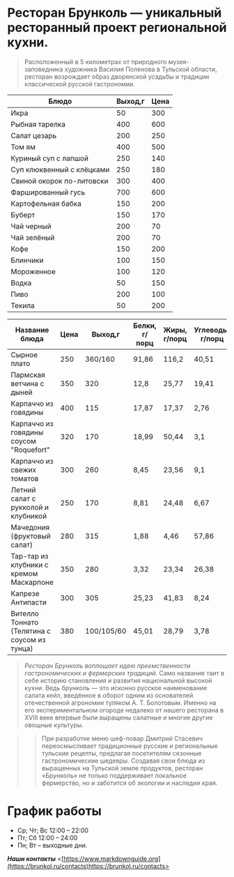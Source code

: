 # Ресторан Брунколь — уникальный ресторанный проект региональной кухни.
 >Расположенный в 5 километрах от природного музея-заповедника художника Василия Поленова в Тульской области, ресторан возрождает образ дворянской усадьбы и традиции классической русской гастрономии.

|  Блюдо | Выход,г  |  Цена |
| ------------      | ------------ | ------------ |
|Икра    |   50     |      300 |
|  Рыбная тарелка  |  400| 600|
|  Салат цезарь|  200 |  250 |
| Том ям | 400| 500|
| Куриный суп с лапшой   |  250 | 140  |
|  Суп клюквенный с клёцками  | 250  |  180 |
|  Свиной окорок по-литовски  | 300  | 400  |
|  Фаршированный гусь |  700 | 600  |
| Картофельная бабка  | 150  |200   |
|  Буберт  |  150 | 170  |
|Чай черный|200|70|
| Чай зелёный|200|70|
|Кофе|150|200|
|Блинчики| 100| 150|
| Мороженное| 100| 120|
|Водка|50|150|
|Пиво|200|100|
|Текила|50|200|

<!-- CSS Code -->
<table class="GeneratedTable">
<thead>
<tr>
   <th>Название блюда </th>
   <th>Цена </th>
   <th>Выход,г</th>
   <th>Белки, г/порц</th>
   <th>Жиры, г/порц</th>
   <th>Углеводы, г/порц</th>
   <th>Калорийность, ккал/порц.</th>
</tr>
</thead>
<tbody>
<tr>
   <td>Сырное плато
</td>
   <td>250 </td>
   <td>360/160</td>
   <td>91,86</td>
   <td>116,2</td>
   <td>40,51</td>
   <td>1575,3
</td>
</tr>
<tr>
   <td>Пармская ветчина с дыней
</td>
   <td>350</td>
   <td>320</td>
   <td>12,8</td>
   <td>25,77</td>
   <td>19,41</td>
   <td>360,77</td>
</tr>
<tr>
   <td>Карпаччо из говядины
   <td>400</td>
   <td>115</td>
   <td>17,87</td>
   <td>17,37</td>
   <td>2,76</td>
   <td>238,83
</td>
</tr>
<tr>
   <td>Карпаччо из говядины соусом "Roquefort"
   <td>320 </td>
   <td>170</td>
   <td>18,99</td>
   <td>50,44</td>
   <td>3,1</td>
   <td>542,28</td>
</tr>
<tr>
   <td>Карпаччо из свежих томатов
   <td>300</td>
   <td>260</td>
   <td>8,45</td>
   <td>23,56</td>
   <td>9,1</td>
   <td>282,24
</td>
</tr>
<tr>		

   <td>Летний салат с рукколой и клубникой
   <td>250</td>
 <td>170</td>
   <td>8,81</td>
   <td>24,48</td>
   <td>6,67</td>
   <td>282,26</td>

</tr>
<tr>
   <td>Мачедония (фруктовый салат)
   <td>280</td>
   <td> 315</td>
   <td>1,88</td>
   <td>4,46</td>
   <td>57,86</td>
   <td>292,42</td>
</tr>
<tr>
   <td>Тар-тар из клубники с кремом Маскарпоне
   <td>350
   <td>280</td>
   <td>3,32</td>
   <td>23,34</td>
   <td>26,38</td>
   <td>343,01</td>
</tr>
<tr>					
   <td>Капрезе Антипасти
   <td>300</td>
   <td>305</td>
   <td>25,23</td>
   <td>41,83</td>
   <td>8,24</td>
   <td>510,31</td>
</tr>
<tr>
   <td>Вителло Тоннато (Телятина с соусом из тунца)
   <td>380</td>
   <td>100/105/60</td>
   <td>45,01</td>
   <td>28,79</td>
   <td>3,78</td>
   <td>454,24</td>
</tr>
</tbody>
</table>

> *Ресторан Брунколь воплощает идею преемственности гастрономических и фермерских традиций.*   Само название таит в себе историю становления и развития национальной высокой кухни. Ведь брунколь — это исконно русское наименование салата кейл, введённое в оборот одним из основателей отечественной агрономии туляком А. Т. Болотовым. Именно на его экспериментальном огороде недалеко от нашего ресторана в XVIII веке впервые были выращены салатные и многие другие овощные культуры.

>> При разработке меню шеф-повар Дмитрий Стасевич переосмысливает традиционные русские и региональные тульские рецепты, предлагая посетителям сезонные гастрономические шедевры. Создавая свои блюда из выращенных на Тульской земле продуктов, ресторан «Брунколь» не только поддерживает локальное фермерство, но и заботится об экологии и наследии края.
# График работы
* Ср; Чт; Вс 12:00 – 22:00
* Пт; Сб 12:00 – 24:00
* Пн; Вт – выходные дни.

***Наши контакты*** 
  <[https://www.markdownguide.org](https://brunkol.ru/contacts)https://brunkol.ru/contacts>
